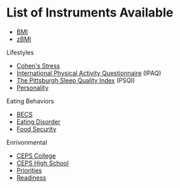 
# List of Instruments Available

* [BMI](BMI.md)
* [zBMI](zBMI.md)

Lifestyles
* [Cohen's Stress](Stress14.md)
* [International Physical Activity Questionnaire](IPAQ.md) (IPAQ)
* [The Pittsburgh Sleep Quality Index](PSQI.md) (PSQI)
* [Personality](Personality.md)

Eating Behaviors 
* [BECS](BECS.md)
* [Eating Disorder](ED.md)
* [Food Security](FS.md)

Enrivonmental
* [CEPS College](CEPS_College.md)
* [CEPS High School](CEPS_HS.md)
* [Priorities](Priorities.md)
* [Readiness](Readiness.md)
